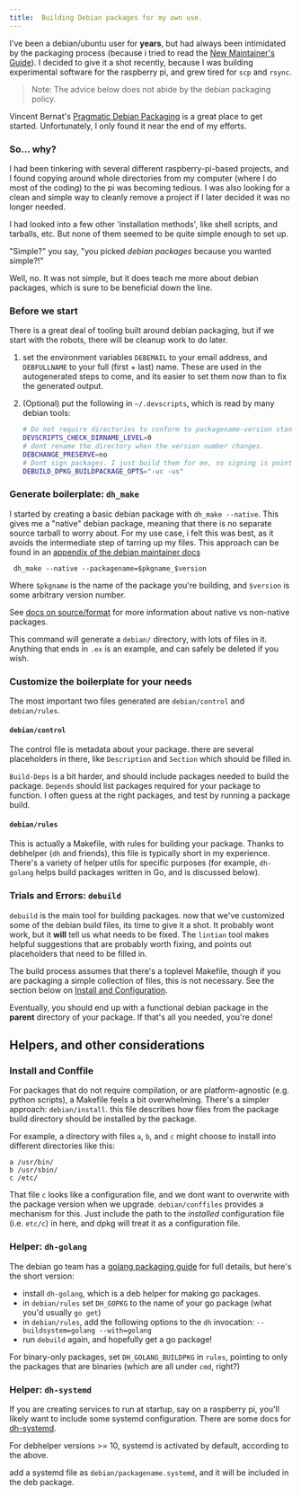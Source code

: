 ```yaml
---
title:  Building Debian packages for my own use.
---
```


I've been a debian/ubuntu user for **years**, but had always been intimidated by
the packaging process (because i tried to read the [New Maintainer's
Guide](https://www.debian.org/doc/manuals/maint-guide/)).
I decided to give it a shot recently, because I was building experimental
software for the raspberry pi, and grew tired for `scp` and `rsync`.

> Note: The advice below does not abide by the debian packaging policy.

Vincent Bernat's [Pragmatic Debian
Packaging](https://vincent.bernat.im/en/blog/2016-pragmatic-debian-packaging)
is a great place to get started. Unfortunately, I only found it near the end of
my efforts.

### So... why?

I had been tinkering with several different raspberry-pi-based projects, and I
found copying around whole directories from my computer (where I do most of the
coding) to the pi was becoming tedious. I was also looking for a clean and
simple way to cleanly remove a project if I later decided it was no longer
needed.

I had looked into a few other 'installation methods', like shell scripts, and
tarballs, etc. But none of them seemed to be quite simple enough to set up.

"Simple?" you say, "you picked *debian packages* because you wanted simple?!"

Well, no. It was not simple, but it does teach me more about debian packages,
which is sure to be beneficial down the line.

### Before we start

There is a great deal of tooling built around debian packaging, but if we start
with the robots, there will be cleanup work to do later.

1. set the environment variables `DEBEMAIL` to your email address, and
   `DEBFULLNAME` to your full (first + last) name. These are used in the
   autogenerated steps to come, and its easier to set them now than to fix the
   generated output.
1. (Optional) put the following in `~/.devscripts`, which is read by many debian
   tools:

   ```bash
   # Do not require directories to conform to packagename-version standard.
   DEVSCRIPTS_CHECK_DIRNAME_LEVEL=0
   # dont rename the directory when the version number changes.
   DEBCHANGE_PRESERVE=no
   # Dont sign packages. I just build them for me, so signing is pointless.
   DEBUILD_DPKG_BUILDPACKAGE_OPTS="-uc -us"
   ```

### Generate boilerplate: `dh_make`

I started by creating a basic debian package with `dh_make --native`. This gives
me a "native" debian package, meaning that there is no separate source tarball
to worry about. For my use case, i felt this was best, as it avoids the
intermediate step of tarring up my files. This approach can be found in an
[appendix of the debian maintainer docs](https://www.debian.org/doc/manuals/maint-guide/advanced.en.html#native-dh-make)

` dh_make --native --packagename=$pkgname_$version`

Where `$pkgname` is the name of the package you're building, and `$version` is
some arbitrary version number.

See [docs on source/format](https://www.debian.org/doc/manuals/maint-guide/dother.en.html#sourcef)
for more information about native vs non-native packages.

This command will generate a `debian/` directory, with lots of files in it.
Anything that ends in `.ex` is an example, and can safely be deleted if you
wish.

### Customize the boilerplate for your needs

The most important two files generated are `debian/control` and `debian/rules`.

#### `debian/control`

The control file is metadata about your package. there are several placeholders
in there, like `Description` and `Section` which should be filled in.

`Build-Deps` is a bit harder, and should include packages needed to build the
package. `Depends` should list packages required for your package to function.
I often guess at the right packages, and test by running a package build.

#### `debian/rules`

This is actually a Makefile, with rules for building your package. Thanks to
debhelper (`dh` and friends), this file is typically short in my experience.
There's a variety of helper utils for specific purposes (for example,
`dh-golang` helps build packages written in Go, and is discussed below).

### Trials and Errors: `debuild`

`debuild` is the main tool for building packages. now that we've customized some
of the debian build files, its time to give it a shot. It probably wont work,
but it **will** tell us what needs to be fixed. The `lintian` tool makes helpful
suggestions that are probably worth fixing, and points out placeholders that
need to be filled in.

The build process assumes that there's a toplevel Makefile, though if you are
packaging a simple collection of files, this is not necessary. See the section
below on [Install and Configuration](#install-and-conffile).

Eventually, you should end up with a functional debian package in the **parent**
directory of your package. If that's all you needed, you're done!


## Helpers, and other considerations

### Install and Conffile

For packages that do not require compilation, or are platform-agnostic (e.g.
python scripts), a Makefile feels a bit overwhelming. There's a simpler
approach: `debian/install`. this file describes how files from the package build
directory should be installed by the package.

For example, a directory with files `a`, `b`, and `c` might choose to install
into different directories like this:

```
a /usr/bin/
b /usr/sbin/
c /etc/
```

That file `c` looks like a configuration file, and we dont want to overwrite
with the package version when we upgrade. `debian/conffiles` provides a
mechanism for this. Just include the path to the *installed* configuration file
(i.e. `etc/c`) in here, and dpkg will treat it as a configuration file.

### Helper: `dh-golang`

The debian go team has a [golang packaging
guide](https://go-team.pages.debian.net/packaging.html) for full details, but
here's the short version:

* install `dh-golang`, which is a deb helper for making go packages.
* in `debian/rules` set `DH_GOPKG` to the name of your go package (what you'd
  usually `go get`)
* in `debian/rules`, add the following options to the `dh` invocation:
  `--buildsystem=golang --with=golang`
* run `debuild` again, and hopefully get a go package!

For binary-only packages, set `DH_GOLANG_BUILDPKG` in `rules`, pointing to only
the packages that are binaries (which are all under `cmd`, right?)

### Helper: `dh-systemd`

If you are creating services to run at startup, say on a raspberry pi, you'll
likely want to include some systemd configuration. There are some docs for
[dh-systemd](https://wiki.debian.org/Teams/pkg-systemd/Packaging).

For debhelper versions >= 10, systemd is activated by default, according to the
above.

add a systemd file as `debian/packagename.systemd`, and it will be included in
the deb package.
